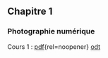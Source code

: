 ## Chapitre 1

### Photographie numérique

Cours 1 : [pdf](../supports/SNT/Photo/Photographie_numerique.pdf){rel=noopener}  [odt](../supports/SNT/Photo/Photographie_numerique.odt)